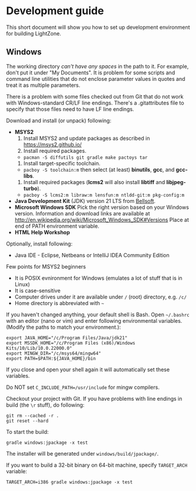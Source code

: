 # Development guide

This short document will show you how to set up development environment for building LightZone.

## Windows

The working directory _can't have any spaces_ in the path to it. For example, don't put it under
"My Documents". It is problem for some scripts and command line utilities that do not enclose
parameter values in quotes and treat it as multiple parameters.

There is a problem with some files checked out from Git that do not work with Windows-standard CR/LF
line endings. There's a .gitattributes file to specify that those files need to have LF line endings.

Download and install (or unpack) following:

- __MSYS2__
  1. Install MSYS2 and update packages as described in <https://msys2.github.io/>
  1. Install required packages.
  - `pacman -S diffutils git gradle make pactoys tar`
  1. Install target-specific toolchain.
  - `pacboy -S toolchain:m`
  then select (at least) __binutils__, __gcc__, and __gcc-libs__.
  1. Install required packages (__lcms2__ will also install __libtiff__ and __libjpeg-turbo__).
  - `pacboy -S lcms2:m libraw:m lensfun:m ntldd-git:m pkg-config:m`
- __Java Development Kit__ (JDK) version 21 LTS from [Bellsoft](https://bell-sw.com/pages/downloads/).
- __Microsoft Windows SDK__
    Pick the right version based on your Windows version. Information and download links are
    available at
    <http://en.wikipedia.org/wiki/Microsoft_Windows_SDK#Versions>
    Place at end of PATH environment variable.
- __HTML Help Workshop__

Optionally, install following:

- Java IDE - Eclipse, Netbeans or IntelliJ IDEA Community Edition

Few points for MSYS2 beginners

- It is POSIX evnironment for Windows (emulates a lot of stuff that is in Linux)
- It is case-sensitive
- Computer drives under it are available under `/` (root) directory, e.g. `/c/`
- Home directory is abbreviated with `~`

If you haven't changed anything, your default shell is Bash. Open `~/.bashrc` with an editor (nano
or vim) and enter following environmental variables. (Modify the paths to match your environment.):

```shell
export JAVA_HOME="/c/Program Files/Java/jdk21"
export MSSDK_HOME="/c/Program Files (x86)/Windows Kits/10/Lib/10.0.22000.0"
export MINGW_DIR="/c/msys64/mingw64"
export PATH=$PATH:${JAVA_HOME}/bin
```

If you close and open your shell again it will automatically set these variables.

Do NOT set `C_INCLUDE_PATH=/usr/include` for mingw compilers.

Checkout your project with Git. If you have problems with line endings in build (the `\r` stuff), do
following:

```shell
git rm --cached -r .
git reset --hard
```

To start the build:

```shell
gradle windows:jpackage -x test
```

The installer will be generated under `windows/build/jpackage/`.

If you want to build a 32-bit binary on 64-bit machine, specify `TARGET_ARCH` variable:

```shell
TARGET_ARCH=i386 gradle windows:jpackage -x test
```
